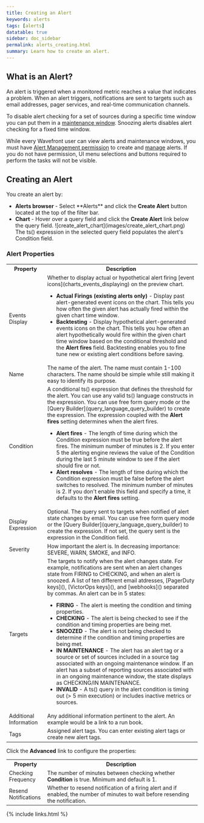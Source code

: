 ```yaml
---
title: Creating an Alert
keywords: alerts
tags: [alerts]
datatable: true
sidebar: doc_sidebar
permalink: alerts_creating.html
summary: Learn how to create an alert.
---
```

## What is an Alert?

An alert is triggered when a monitored metric reaches a value that indicates a problem. When an alert triggers, notifications are sent to targets such as email addresses, pager services, and real-time communication channels.

To disable alert checking for a set of sources during a specific time window you can put them in a [maintenance window](maintenance_windows_managing). Snoozing alerts disables alert checking for a fixed time window.

While every Wavefront user can view alerts and maintenance windows, you must have [Alert Management permission](permissions) to create and [manage](alerts_managing) alerts. If you do not have permission, UI menu selections and buttons required to perform the tasks will not be visible.

## Creating an Alert

You create an alert by:
<ul>
<li markdown="span"><strong>Alerts browser</strong> - Select **Alerts** and click the <strong>Create Alert</strong> button located at the top of the filter bar.</li>
<li markdown="span"><strong>Chart</strong> - Hover over a query field and click the <strong>Create Alert</strong> link below the query field. ![create_alert_chart](images/create_alert_chart.png)<br />The ts() expression in the selected query field populates the alert's Condition field.</li>
</ul>

### Alert Properties

<table>
<tbody>
<tr><th width="20%">Property</th><th width="80%">Description</th></tr>
<tr>
<td>Events Display</td>
<td>Whether to display actual or hypothetical alert firing [event icons](charts_events_displaying) on the preview chart.
<ul><li><strong>Actual Firings (existing alerts only)</strong> - Display past alert-generated event icons on the chart. This tells you how often the given alert has actually fired within the given chart time window.</li>
<li><strong>Backtesting</strong> - Display hypothetical alert-generated events icons on the chart. This tells you how often an alert hypothetically would fire within the given chart time window based on the conditional threshold and the <strong>Alert fires</strong> field. Backtesting enables you to fine tune new or existing alert conditions before saving.</li></ul>
</td>
</tr>
<tr>
<td>Name</td>
<td>The name of the alert. The name must contain 1-100 characters. The name should be simple while still making it easy to identify its purpose.</td>
</tr>
<tr>
<td>Condition</td>
<td>A conditional ts() expression that defines the threshold for the alert. You can use any valid ts() language constructs in the expression.
You can use free form query mode or the [Query Builder](query_language_query_builder) to create the expression. The expression coupled with the <strong>Alert fires</strong>
setting determines when the alert fires.
<ul><li><strong>Alert fires</strong> - The length of time during which the Condition expression must be true before the alert fires. The minimum number of minutes is 2.  If you enter 5 the alerting engine reviews the value of the Condition during the last 5 minute window to see if the alert should fire or not.</li>
<li><strong>Alert resolves</strong> - The length of time during which the Condition expression must be false before the alert switches to resolved. The minimum number of minutes is 2.  If you don't enable this field and specify a time, it defaults to the <strong>Alert fires</strong> setting.</li></ul>
</td>
</tr>
<tr>
<td>Display Expression</td>
<td>Optional. The query sent to targets when notified of alert state changes by email. You can use free form query mode
or the [Query Builder](query_language_query_builder) to create the expression. If not set, the query sent is the expression in the Condition field.</td>
</tr>
<tr>
<td>Severity</td>
<td>How important the alert is. In decreasing importance:  SEVERE, WARN, SMOKE, and INFO.</td>
</tr>
<tr>
<td>Targets</td>
<td>The targets to notify when the alert changes state.  For example, notifications are sent when an alert changes state from FIRING to CHECKING, and when an alert is snoozed. A list of ten different email atdresses, [PagerDuty keys​](), [VictorOps keys](), and [webhooks]() separated by commas. An alert can be in 5 states:
<ul><li><strong>FIRING</strong> - The alert is meeting the condition and timing properties.</li>
<li><strong>CHECKING</strong> - The alert is being checked to see if the condition and timing properties are being met.</li>
<li><strong>SNOOZED</strong> - The alert is not being checked to determine if the condition and timing properties are being met.</li>
<li><strong>IN MAINTENANCE</strong> - The alert has an alert tag or a source or set of sources included in a source tag associated
with an ongoing maintenance window. If an alert has a subset of reporting sources associated with in an ongoing maintenance window,
the state displays as CHECKING/IN MAINTENANCE.</li>
<li><strong>INVALID</strong> - A ts() query in the alert condition is timing out (> 5 min execution) or includes inactive metrics or sources.</li></ul>
</td>
</tr>
<tr>
<td>Additional Information</td>
<td>Any additional information pertinent to the alert. An example would be a link to a run book.</td>
</tr>
<tr>
<td>Tags</td>
<td>Assigned alert tags. You can enter existing alert tags or create new alert tags.</td>
</tr>
</tbody>
</table>

Click the **Advanced** link to configure the properties:

<table>
<tbody>
<tr><th width="20%">Property</th><th width="80%">Description</th></tr>
<tr>
<td>Checking Frequency</td>
<td>The number of minutes between checking whether <strong>Condition</strong> is true. Minimum and default is 1.</td>
</tr><tr>
<td>Resend Notifications</td>
<td>Whether to resend notification of a firing alert and if enabled, the number of minutes to wait before resending the notification.</td>
</tr>
</tbody>
</table>


{% include links.html %}
